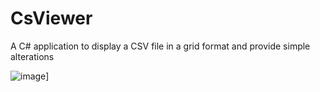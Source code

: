 # CsViewer
A C# application to display a CSV file in a grid format and provide simple alterations

![image](https://[github.com/RWilko31/CsViewer/CsViewer.PNG)]
